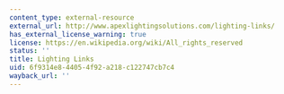 ```yaml
---
content_type: external-resource
external_url: http://www.apexlightingsolutions.com/lighting-links/
has_external_license_warning: true
license: https://en.wikipedia.org/wiki/All_rights_reserved
status: ''
title: Lighting Links
uid: 6f9314e8-4405-4f92-a218-c122747cb7c4
wayback_url: ''
---
```

